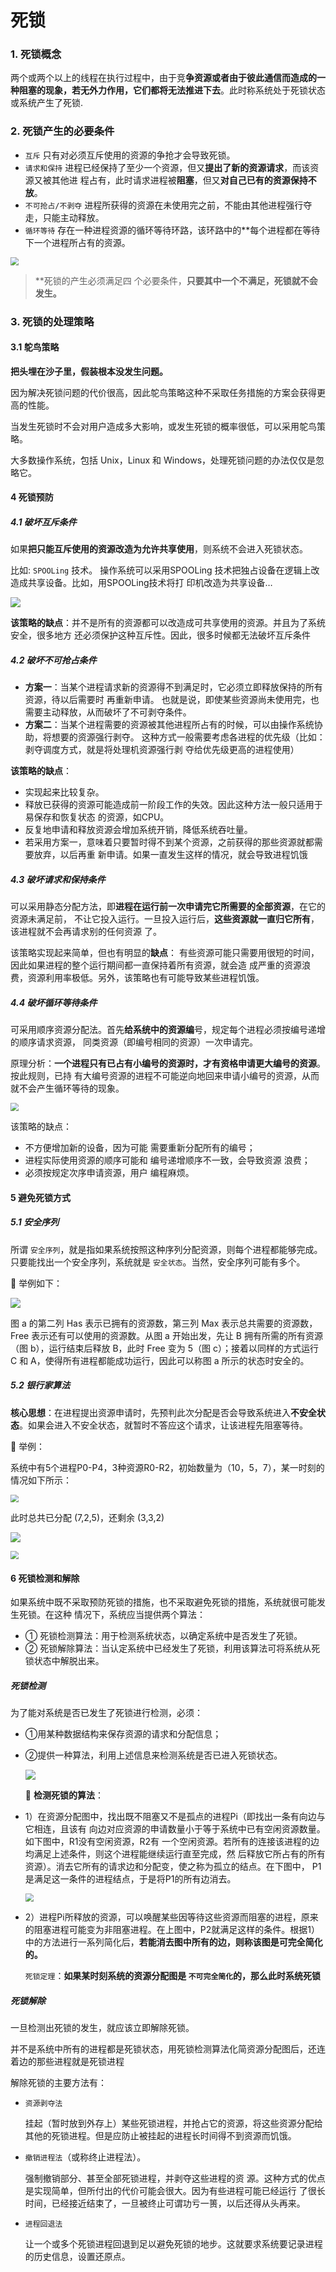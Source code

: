 # 死锁

### 1. 死锁概念

两个或两个以上的线程在执行过程中，由于竞**争资源或者由于彼此通信而造成的一种阻塞的现象，若无外力作用，它们都将无法推进下去**。此时称系统处于死锁状态或系统产生了死锁.

### 2. 死锁产生的必要条件

- `互斥`
  只有对必须互斥使用的资源的争抢才会导致死锁。
- `请求和保持`
  进程已经保持了至少一个资源，但又**提出了新的资源请求**，而该资源又被其他进 程占有，此时请求进程被**阻塞**，但又**对自己已有的资源保持不放**。
- `不可抢占/不剥夺`
  进程所获得的资源在未使用完之前，不能由其他进程强行夺走，只能主动释放。
- `循环等待`
  存在一种进程资源的循环等待环路，该环路中的**每个进程都在等待下一个进程所占有的资源。

<img src="https://gitee.com/veal98/images/raw/master/img/20200528095700.png" style="zoom:80%;" />


> **死锁的产生必须满足四 个必要条件，**只要其中一个不满足，死锁就不会发生。**

### 3. 死锁的处理策略

#### 3.1 鸵鸟策略

**把头埋在沙子里，假装根本没发生问题。**

因为解决死锁问题的代价很高，因此鸵鸟策略这种不采取任务措施的方案会获得更高的性能。

当发生死锁时不会对用户造成多大影响，或发生死锁的概率很低，可以采用鸵鸟策略。

大多数操作系统，包括 Unix，Linux 和 Windows，处理死锁问题的办法仅仅是忽略它。

#### 4 死锁预防

##### 4.1 破坏互斥条件

如果**把只能互斥使用的资源改造为允许共享使用**，则系统不会进入死锁状态。

比如: `SPOOLing` 技术。 操作系统可以采用SPOOLing 技术把独占设备在逻辑上改造成共享设备。比如，用SPOOLing技术将打 印机改造为共享设备…

![](https://gitee.com/veal98/images/raw/master/img/20200528095815.png)

**该策略的缺点**：并不是所有的资源都可以改造成可共享使用的资源。并且为了系统安全，很多地方 还必须保护这种互斥性。因此，很多时候都无法破坏互斥条件

##### 4.2 破坏不可抢占条件

- **方案一**：当某个进程请求新的资源得不到满足时，它必须立即释放保持的所有资源，待以后需要时 再重新申请。
  也就是说，即使某些资源尚未使用完，也需要主动释放，从而破坏了不可剥夺条件。
- **方案二**：当某个进程需要的资源被其他进程所占有的时候，可以由操作系统协助，将想要的资源强行剥夺。
  这种方式一般需要考虑各进程的优先级（比如：剥夺调度方式，就是将处理机资源强行剥 夺给优先级更高的进程使用）

**该策略的缺点**：

- 实现起来比较复杂。
- 释放已获得的资源可能造成前一阶段工作的失效。因此这种方法一般只适用于易保存和恢复状态 的资源，如CPU。
- 反复地申请和释放资源会增加系统开销，降低系统吞吐量。
- 若采用方案一，意味着只要暂时得不到某个资源，之前获得的那些资源就都需要放弃，以后再重 新申请。如果一直发生这样的情况，就会导致进程饥饿

##### 4.3 破坏请求和保持条件

可以采用静态分配方法，即**进程在运行前一次申请完它所需要的全部资源**，在它的资源未满足前， 不让它投入运行。一旦投入运行后，**这些资源就一直归它所有**，该进程就不会再请求别的任何资源 了。

该策略实现起来简单，但也有明显的**缺点**： 有些资源可能只需要用很短的时间，因此如果进程的整个运行期间都一直保持着所有资源，就会造 成严重的资源浪费，资源利用率极低。另外，该策略也有可能导致某些进程饥饿。

##### 4.4 破坏循环等待条件

可采用顺序资源分配法。首先**给系统中的资源编**号，规定每个进程必须按编号递增的顺序请求资源， 同类资源（即编号相同的资源）一次申请完。

原理分析：**一个进程只有已占有小编号的资源时，才有资格申请更大编号的资源**。按此规则，已持 有大编号资源的进程不可能逆向地回来申请小编号的资源，从而就不会产生循环等待的现象。

<img src="https://gitee.com/veal98/images/raw/master/img/20200528095835.png" style="zoom:80%;" />

该策略的缺点：

- 不方便增加新的设备，因为可能 需要重新分配所有的编号；
- 进程实际使用资源的顺序可能和 编号递增顺序不一致，会导致资源 浪费；
- 必须按规定次序申请资源，用户 编程麻烦。

#### 5 避免死锁方式

##### 5.1 安全序列

所谓 `安全序列`，就是指如果系统按照这种序列分配资源，则每个进程都能够完成。只要能找出一个安全序列，系统就是 `安全状态`。当然，安全序列可能有多个。

💭 举例如下：

![](https://gitee.com/veal98/images/raw/master/img/20200528095849.png)

图 a 的第二列 Has 表示已拥有的资源数，第三列 Max 表示总共需要的资源数，Free 表示还有可以使用的资源数。从图 a 开始出发，先让 B 拥有所需的所有资源（图 b），运行结束后释放 B，此时 Free 变为 5（图 c）；接着以同样的方式运行 C 和 A，使得所有进程都能成功运行，因此可以称图 a 所示的状态时安全的。

##### 5.2 银行家算法

**核心思想**：在进程提出资源申请时，先预判此次分配是否会导致系统进入**不安全状态**。如果会进入不安全状态，就暂时不答应这个请求，让该进程先阻塞等待。

💭 举例：

系统中有5个进程P0-P4，3种资源R0-R2，初始数量为（10，5，7），某一时刻的情况如下所示：

<img src="https://gitee.com/veal98/images/raw/master/img/20200528095922.png" style="zoom:80%;" />

此时总共已分配 (7,2,5)，还剩余 (3,3,2)

![](https://gitee.com/veal98/images/raw/master/img/20200528095940.png)

<img src="https://gitee.com/veal98/images/raw/master/img/20200528095952.png" style="zoom:80%;" />

#### 6 死锁检测和解除

如果系统中既不采取预防死锁的措施，也不采取避免死锁的措施，系统就很可能发生死锁。在这种 情况下，系统应当提供两个算法：

- ① 死锁检测算法：用于检测系统状态，以确定系统中是否发生了死锁。
- ② 死锁解除算法：当认定系统中已经发生了死锁，利用该算法可将系统从死锁状态中解脱出来。

##### 死锁检测

为了能对系统是否已发生了死锁进行检测，必须：

- ①用某种数据结构来保存资源的请求和分配信息；
- ②提供一种算法，利用上述信息来检测系统是否已进入死锁状态。

  ![](https://gitee.com/veal98/images/raw/master/img/20200528100005.png)

  🚩 **检测死锁的算法**：
- 1）在资源分配图中，找出既不阻塞又不是孤点的进程Pi（即找出一条有向边与它相连，且该有 向边对应资源的申请数量小于等于系统中已有空闲资源数量。
  如下图中，R1没有空闲资源，R2有 一个空闲资源。若所有的连接该进程的边均满足上述条件，则这个进程能继续运行直至完成，然 后释放它所占有的所有资源）。消去它所有的请求边和分配变，使之称为孤立的结点。在下图中， P1是满足这一条件的进程结点，于是将P1的所有边消去。

  <img src="https://gitee.com/veal98/images/raw/master/img/20200528100108.png" style="zoom:80%;" />
- 2）进程Pi所释放的资源，可以唤醒某些因等待这些资源而阻塞的进程，原来的阻塞进程可能变为非阻塞进程。在上图中，P2就满足这样的条件。根据1）中的方法进行一系列简化后，**若能消去图中所有的边，则称该图是可完全简化的。**

  `死锁定理`：**如果某时刻系统的资源分配图是 `不可完全简化`的，那么此时系统死锁**

##### 死锁解除

一旦检测出死锁的发生，就应该立即解除死锁。

并不是系统中所有的进程都是死锁状态，用死锁检测算法化简资源分配图后，还连着边的那些进程就是死锁进程

解除死锁的主要方法有：

- `资源剥夺法`

  挂起（暂时放到外存上）某些死锁进程，并抢占它的资源，将这些资源分配给 其他的死锁进程。但是应防止被挂起的进程长时间得不到资源而饥饿。
- `撤销进程法`（或称终止进程法）。

  强制撤销部分、甚至全部死锁进程，并剥夺这些进程的资 源。这种方式的优点是实现简单，但所付出的代价可能会很大。因为有些进程可能已经运行 了很长时间，已经接近结束了，一旦被终止可谓功亏一篑，以后还得从头再来。
- `进程回退法`

  让一个或多个死锁进程回退到足以避免死锁的地步。这就要求系统要记录进程 的历史信息，设置还原点。
